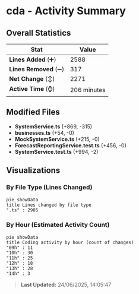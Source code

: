 # cda - Activity Summary 

## Overall Statistics

| Stat                   | Value                                                             |
| ---------------------- | ----------------------------------------------------------------- |
| **Lines Added** (➕)   | 2588                                          |
| **Lines Removed** (➖) | 317                                        |
| **Net Change** (↕)    | 2271                |
| **Active Time** (⌚)   | 206 minutes |


## Modified Files
- **SystemService.ts** (+869, -315)
- **businesses.ts** (+54, -0)
- **MockSystemService.ts** (+215, -0)
- **ForecastReportingService.test.ts** (+456, -0)
- **SystemService.test.ts** (+994, -2)

## Visualizations

### By File Type (Lines Changed)

```mermaid
pie showData
title Lines changed by file type
".ts" : 2905
```

### By Hour (Estimated Activity Count)

```mermaid
pie showData
title Coding activity by hour (count of changes)
"09h" : 11
"10h" : 30
"11h" : 25
"12h" : 18
"13h" : 28
"14h" : 3
```


> **Last Updated:** 24/06/2025, 14:05:47